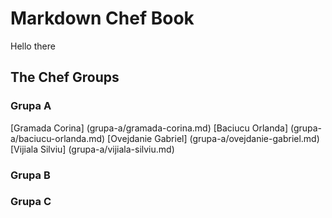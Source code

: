 # Markdown Chef Book

Hello there

## The Chef Groups

### Grupa A
[Gramada Corina] (grupa-a/gramada-corina.md)
[Baciucu Orlanda] (grupa-a/baciucu-orlanda.md)
[Ovejdanie Gabriel] (grupa-a/ovejdanie-gabriel.md)
[Vijiala Silviu] (grupa-a/vijiala-silviu.md)

### Grupa B

### Grupa C

